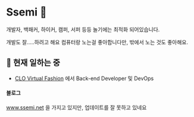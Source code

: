 # Ssemi 👋

개발자, 백패커, 하이커, 캠퍼, 서퍼 등등 놀기에는 최적화 되어있습니다. 

개발도 잘.....하려고 해요 컴퓨터랑 노는걸 좋아합니다만, 밖에서 노는 것도 좋아해요.


## 🔭 현재 일하는 중
- [CLO Virtual Fashion](https://www.clovirtualfashion.com) 에서 Back-end Developer 및 DevOps 


#### 블로그 
www.ssemi.net 을 가지고 있지만, 업데이트를 잘 못하고 있네요




<!--
**ssemi/ssemi** is a ✨ _special_ ✨ repository because its `README.md` (this file) appears on your GitHub profile.

Here are some ideas to get you started:

- 🔭 I’m currently working on ...
- 🌱 I’m currently learning ...
- 👯 I’m looking to collaborate on ...
- 🤔 I’m looking for help with ...
- 💬 Ask me about ...
- 📫 How to reach me: ...
- 😄 Pronouns: ...
- ⚡ Fun fact: ...
-->
